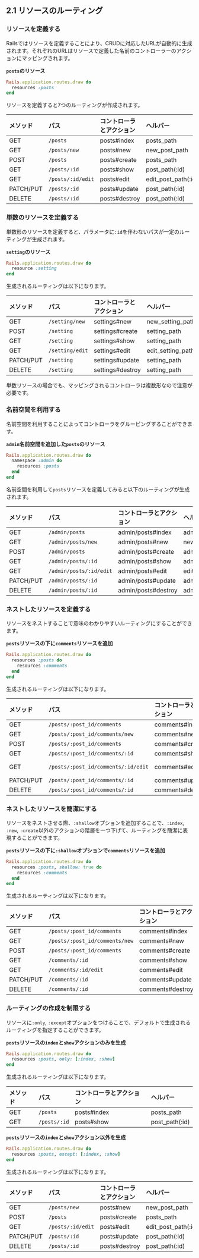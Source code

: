 ## 2.1 リソースのルーティング

### リソースを定義する

Railsではリソースを定義することにより、CRUDに対応したURLが自動的に生成されます。それぞれのURLはリソースで定義した名前のコントローラーのアクションにマッピングされます。

**`posts`のリソース**
```Ruby
Rails.application.routes.draw do
  resources :posts
end
```

リソースを定義すると7つのルーティングが作成されます。

| メソッド | パス | コントローラとアクション | ヘルパー |
|:---|:---|:---|:---|
| GET | `/posts` | posts#index | posts_path |
| GET | `/posts/new` | posts#new | new_post_path |
| POST | `/posts` | posts#create | posts_path |
| GET | `/posts/:id` | posts#show | post_path(:id) |
| GET | `/posts/:id/edit` | posts#edit | edit_post_path(:id) |
| PATCH/PUT | `/posts/:id` | posts#update | post_path(:id) |
| DELETE | `/posts/:id` | posts#destroy | post_path(:id) |


### 単数のリソースを定義する

単数形のリソースを定義すると、パラメータに`:id`を伴わないパスが一定のルーティングが生成されます。

**`setting`のリソース**
```Ruby
Rails.application.routes.draw do
  resource :setting
end
```

生成されるルーティングは以下になります。

| メソッド | パス | コントローラとアクション | ヘルパー |
|:---|:---|:---|:---|
| GET | `/setting/new` | settings#new | new_setting_path |
| POST | `/setting` | settings#create | setting_path |
| GET | `/setting` | settings#show | setting_path |
| GET | `/setting/edit` | settings#edit | edit_setting_path |
| PATCH/PUT | `/setting` | settings#update | setting_path |
| DELETE | `/setting` | settings#destroy | setting_path |

単数リソースの場合でも、マッピングされるコントローラは複数形なので注意が必要です。

### 名前空間を利用する

名前空間を利用することによってコントローラをグルーピングすることができます。

**`admin`名前空間を追加した`posts`のリソース**
```Ruby
Rails.application.routes.draw do
  namespace :admin do
    resources :posts
  end
end
```

名前空間を利用して`posts`リソースを定義してみると以下のルーティングが生成されます。

| メソッド | パス | コントローラとアクション | ヘルパー |
|:---|:---|:---|:---|
| GET | `/admin/posts` | admin/posts#index | admin_posts_path |
| GET | `/admin/posts/new` | admin/posts#new | new_admin_post_path |
| POST | `/admin/posts` | admin/posts#create | admin_posts_path |
| GET | `/admin/posts/:id` | admin/posts#show | admin_post_path(:id) |
| GET | `/admin/posts/:id/edit` | admin/posts#edit | edit_admin_post_path(:id) |
| PATCH/PUT | `/admin/posts/:id` | admin/posts#update | admin_post_path(:id) |
| DELETE | `/admin/posts/:id` | admin/posts#destroy | admin_post_path(:id) |


### ネストしたリソースを定義する

リソースをネストすることで意味のわかりやすいルーティングにすることができます。

**`posts`リソースの下に`comments`リソースを追加**
```Ruby
Rails.application.routes.draw do
  resources :posts do
    resources :comments
  end
end
```

生成されるルーティングは以下になります。

| メソッド | パス | コントローラとアクション | ヘルパー |
|:---|:---|:---|:---|
| GET | `/posts/:post_id/comments` | comments#index | comments_path |
| GET | `/posts/:post_id/comments/new` | comments#new | new_comments_path |
| POST | `/posts/:post_id/comments` | comments#create | comments_path |
| GET | `/posts/:post_id/comments/:id` | comments#show | comment_path(:post_id, :id) |
| GET | `/posts/:post_id/comments/:id/edit` | comments#edit | edit_comment_path(:post_id, :id) |
| PATCH/PUT | `/posts/:post_id/comments/:id` | comments#update | comment_path(:post_id, :id) |
| DELETE | `/posts/:post_id/comments/:id` | comments#destroy | comment_path(:post_id, :id) |


### ネストしたリソースを簡潔にする

リソースをネストさせる際、`:shallow`オプションを追加することで、`:index`, `:new`, `:create`以外のアクションの階層を一つ下げて、ルーティングを簡潔に表現することができます。

**`posts`リソースの下に`:shallow`オプションで`comments`リソースを追加**
```Ruby
Rails.application.routes.draw do
  resources :posts, shallow: true do
    resources :comments
  end
end
```

生成されるルーティングは以下になります。

| メソッド | パス | コントローラとアクション | ヘルパー |
|:---|:---|:---|:---|
| GET | `/posts/:post_id/comments` | comments#index | comments_path |
| GET | `/posts/:post_id/comments/new` | comments#new | new_comments_path |
| POST | `/posts/:post_id/comments` | comments#create | comments_path |
| GET | `/comments/:id` | comments#show | comment_path(:id) |
| GET | `/comments/:id/edit` | comments#edit | edit_comment_path(:id) |
| PATCH/PUT | `/comments/:id` | comments#update | comment_path(:id) |
| DELETE | `/comments/:id` | comments#destroy | comment_path(:id) |

### ルーティングの作成を制限する

リソースに`:only`, `:except`オプションをつけることで、デフォルトで生成されるルーティングを指定することができます。

**`posts`リソースの`index`と`show`アクションのみを生成**
```Ruby
Rails.application.routes.draw do
  resources :posts, only: [:index, :show]
end
```

生成されるルーティングは以下になります。

| メソッド | パス | コントローラとアクション | ヘルパー |
|:---|:---|:---|:---|
| GET | `/posts` | posts#index | posts_path |
| GET | `/posts/:id` | posts#show | post_path(:id) |


**`posts`リソースの`index`と`show`アクション以外を生成**
```Ruby
Rails.application.routes.draw do
  resources :posts, except: [:index, :show]
end
```

生成されるルーティングは以下になります。

| メソッド | パス | コントローラとアクション | ヘルパー |
|:---|:---|:---|:---|
| GET | `/posts/new` | posts#new | new_post_path |
| POST | `/posts` | posts#create | posts_path |
| GET | `/posts/:id/edit` | posts#edit | edit_post_path(:id) |
| PATCH/PUT | `/posts/:id` | posts#update | post_path(:id) |
| DELETE | `/posts/:id` | posts#destroy | post_path(:id) |
